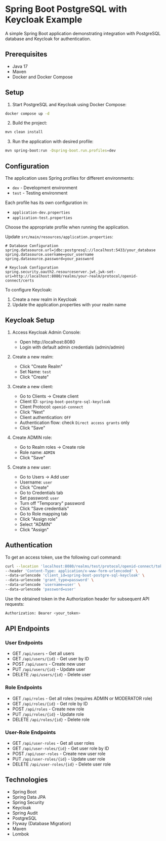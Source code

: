 # Spring Boot PostgreSQL with Keycloak Example

A simple Spring Boot application demonstrating integration with PostgreSQL database and Keycloak for authentication.

## Prerequisites

- Java 17
- Maven
- Docker and Docker Compose

## Setup

1. Start PostgreSQL and Keycloak using Docker Compose:
```bash
docker compose up -d
```

2. Build the project:
```bash
mvn clean install
```

3. Run the application with desired profile:
```bash
mvn spring-boot:run -Dspring-boot.run.profiles=dev
```

## Configuration

The application uses Spring profiles for different environments:
- `dev` - Development environment
- `test` - Testing environment

Each profile has its own configuration in:
- `application-dev.properties`
- `application-test.properties`

Choose the appropriate profile when running the application.

Update `src/main/resources/application.properties`:

```properties
# Database Configuration
spring.datasource.url=jdbc:postgresql://localhost:5433/your_database
spring.datasource.username=your_username
spring.datasource.password=your_password

# Keycloak Configuration
spring.security.oauth2.resourceserver.jwt.jwk-set-uri=http://localhost:8080/realms/your-realm/protocol/openid-connect/certs
```

To configure Keycloak:
1. Create a new realm in Keycloak
2. Update the application.properties with your realm name

## Keycloak Setup

1. Access Keycloak Admin Console:
   - Open http://localhost:8080
   - Login with default admin credentials (admin/admin)

2. Create a new realm:
   - Click "Create Realm"
   - Set Name: `test`
   - Click "Create"

3. Create a new client:
   - Go to Clients → Create client
   - Client ID: `spring-boot-postgre-sql-keycloak`
   - Client Protocol: `openid-connect`
   - Click "Next"
   - Client authentication: `OFF`
   - Authentication flow: check `Direct access grants` only
   - Click "Save"

4. Create ADMIN role:
   - Go to Realm roles → Create role
   - Role name: `ADMIN`
   - Click "Save"

5. Create a new user:
   - Go to Users → Add user
   - Username: `user`
   - Click "Create"
   - Go to Credentials tab
   - Set password: `user`
   - Turn off "Temporary" password
   - Click "Save credentials"
   - Go to Role mapping tab
   - Click "Assign role"
   - Select "ADMIN"
   - Click "Assign"

## Authentication

To get an access token, use the following curl command:

```bash
curl --location 'localhost:8080/realms/test/protocol/openid-connect/token' \
--header 'Content-Type: application/x-www-form-urlencoded' \
--data-urlencode 'client_id=spring-boot-postgre-sql-keycloak' \
--data-urlencode 'grant_type=password' \
--data-urlencode 'username=user' \
--data-urlencode 'password=user'
```

Use the obtained token in the Authorization header for subsequent API requests:
```bash
Authorization: Bearer <your_token>
```

## API Endpoints

### User Endpoints
- GET `/api/users` - Get all users
- GET `/api/users/{id}` - Get user by ID
- POST `/api/users` - Create new user
- PUT `/api/users/{id}` - Update user
- DELETE `/api/users/{id}` - Delete user

### Role Endpoints
- GET `/api/roles` - Get all roles (requires ADMIN or MODERATOR role)
- GET `/api/roles/{id}` - Get role by ID
- POST `/api/roles` - Create new role
- PUT `/api/roles/{id}` - Update role
- DELETE `/api/roles/{id}` - Delete role

### User-Role Endpoints
- GET `/api/user-roles` - Get all user roles
- GET `/api/user-roles/{id}` - Get user role by ID
- POST `/api/user-roles` - Create new user role
- PUT `/api/user-roles/{id}` - Update user role
- DELETE `/api/user-roles/{id}` - Delete user role

## Technologies

- Spring Boot
- Spring Data JPA
- Spring Security
- Keycloak
- Spring Audit
- PostgreSQL
- Flyway (Database Migration)
- Maven
- Lombok
